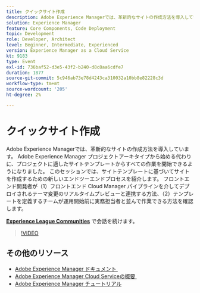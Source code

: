 ```yaml
---
title: クイックサイト作成
description: Adobe Experience Managerでは、革新的なサイトの作成方法を導入しています。 Adobe Experience Manager プロジェクトアーキタイプから始める代わりに、プロジェクトに適したサイトテンプレートからすべての作業を開始できるようになりました。 このセッションでは、サイトテンプレートに基づいてサイトを作成するための新しいエンドツーエンドプロセスを紹介します。 フロントエンド開発者が（1）フロントエンド Cloud Manager パイプラインを介してデプロイされるテーマ変更のリアルタイムプレビューと連携する方法、（2）テンプレートを定義するチームが運用開始前に実務担当者と並んで作業できる方法を確認します。
solution: Experience Manager
feature: Core Components, Code Deployment
topic: Development
role: Developer, Architect
level: Beginner, Intermediate, Experienced
version: Experience Manager as a Cloud Service
kt: 9183
type: Event
exl-id: 736baf52-d3e5-43f2-b240-d8c8aa6cdfe7
duration: 1877
source-git-commit: 5c946ab73e78d4243ca310032a10bb8e82228c3d
workflow-type: tm+mt
source-wordcount: '205'
ht-degree: 2%

---
```


# クイックサイト作成

Adobe Experience Managerでは、革新的なサイトの作成方法を導入しています。 Adobe Experience Manager プロジェクトアーキタイプから始める代わりに、プロジェクトに適したサイトテンプレートからすべての作業を開始できるようになりました。 このセッションでは、サイトテンプレートに基づいてサイトを作成するための新しいエンドツーエンドプロセスを紹介します。 フロントエンド開発者が（1）フロントエンド Cloud Manager パイプラインを介してデプロイされるテーマ変更のリアルタイムプレビューと連携する方法、（2）テンプレートを定義するチームが運用開始前に実務担当者と並んで作業できる方法を確認します。

**[Experience League Communities](https://adobe.ly/2Y4sJMf)** で会話を続けます。

>[!VIDEO](https://video.tv.adobe.com/v/337721/?quality=12&learn=on&hidetitle=true)

## その他のリソース

- [Adobe Experience Manager ドキュメント &#x200B;](https://experienceleague.adobe.com/docs/experience-manager-cloud-service.html?lang=ja)
- [Adobe Experience Manager Cloud Serviceの概要 &#x200B;](https://experienceleague.adobe.com/docs/experience-manager-cloud-service/overview/home.html?lang=ja)
- [Adobe Experience Manager チュートリアル](https://experienceleague.adobe.com/docs/experience-manager-tutorials.html?lang=ja)
